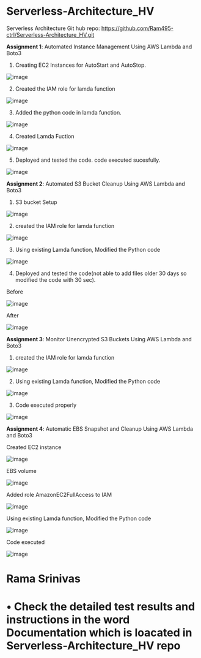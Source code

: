 # Serverless-Architecture_HV
Serverless Architecture
Git hub repo: https://github.com/Ram495-ctrl/Serverless-Architecture_HV.git

**Assignment 1**: Automated Instance Management Using AWS Lambda and Boto3 

1.	Creating EC2 Instances for AutoStart and AutoStop.
   
![image](https://github.com/user-attachments/assets/9ac56903-0205-4f8a-97f0-98ce27367e7b)

2.	Created the IAM role for lamda function

![image](https://github.com/user-attachments/assets/2b62256a-3af9-48f4-afcc-4019b7f9655f)


3.	Added the python code in lamda function.

   ![image](https://github.com/user-attachments/assets/88925781-e485-4d32-aaa4-5393995b237e)

4.	Created Lamda Fuction


![image](https://github.com/user-attachments/assets/4336042b-6b1d-4902-9021-be599c1f52fa)

5.	Deployed and tested the code. code executed sucesfully.

![image](https://github.com/user-attachments/assets/f5b988a3-19a5-4be5-97a8-96d87577eb77)



**Assignment 2**: Automated S3 Bucket Cleanup Using AWS Lambda and Boto3

1.	S3 bucket Setup

   ![image](https://github.com/user-attachments/assets/57091fb3-09f5-4c49-b391-111c641d97d3)

2.	created the IAM role for lamda function

![image](https://github.com/user-attachments/assets/26f08173-dc96-4756-93b1-3079a94ddee1)

3.	Using existing Lamda function, Modified the Python code

   ![image](https://github.com/user-attachments/assets/7f844a45-9488-411e-8b94-48eb7a4c62d1)

4.	Deployed and tested the code(not able to add files older 30 days so modified the code with 30 sec).

Before

   ![image](https://github.com/user-attachments/assets/038a6965-aaaf-48ff-afdd-a75d358b57c4)

After

![image](https://github.com/user-attachments/assets/25870b63-a04f-4690-b955-8f67fb063a10)

**Assignment 3**: Monitor Unencrypted S3 Buckets Using AWS Lambda and Boto3

1.	created the IAM role for lamda function

![image](https://github.com/user-attachments/assets/40cbcd8d-93be-4ed3-8695-47c6c711b8b7)

2.	Using existing Lamda function, Modified the Python code

![image](https://github.com/user-attachments/assets/16fc6f17-edd8-499f-8809-4f1162c1507e)

3.	Code executed properly

![image](https://github.com/user-attachments/assets/722a9e20-d869-4d35-bb37-ec8bd509f007)

**Assignment 4**: Automatic EBS Snapshot and Cleanup Using AWS Lambda and Boto3

Created EC2 instance

![image](https://github.com/user-attachments/assets/c1f5c38e-731d-49cf-a3b7-69686532ec59)

EBS volume

![image](https://github.com/user-attachments/assets/8a650c74-eba9-48b1-9cb0-53568ea65c8e)

Added role AmazonEC2FullAccess to IAM

![image](https://github.com/user-attachments/assets/dcf23cdd-5a7f-45ab-a948-cd756bd71e63)

Using existing Lamda function, Modified the Python code

![image](https://github.com/user-attachments/assets/0f166656-0b00-4bfe-ac87-283aebe663a1)

Code executed 

![image](https://github.com/user-attachments/assets/e6074598-6fbb-409c-ad78-1c7013167ec2)

<h1> Rama Srinivas <h1> 

• Check the detailed test results and instructions in the word Documentation which is loacated in Serverless-Architecture_HV repo








